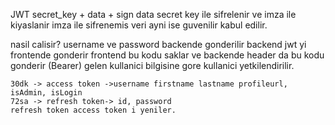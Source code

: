 JWT
    secret_key + data + sign
    data secret key ile sifrelenir ve imza ile kiyaslanir imza ile sifrenemis veri ayni ise guvenilir kabul edilir.

nasil calisir?
    username ve password backende gonderilir
    backend jwt yi frontende gonderir
    frontend bu kodu saklar ve backende header da bu kodu gonderir (Bearer)
    gelen kullanici bilgisine gore kullanici yetkilendirilir.
    
    30dk -> access token ->username firstname lastname profileurl, isAdmin, isLogin
    72sa -> refresh token-> id, password
    refresh token access token i yeniler.